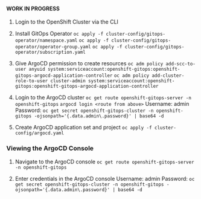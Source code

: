 
#### WORK IN PROGRESS ####

1. Login to the OpenShift Cluster via the CLI

2. Install GitOps Operator
    ```oc apply -f cluster-config/gitops-operator/namespace.yaml```
    ```oc apply -f cluster-config/gitops-operator/operator-group.yaml```
    ```oc apply -f cluster-config/gitops-operator/subscription.yaml```

3. Give ArgoCD permission to create resources
    ```oc adm policy add-scc-to-user anyuid system:serviceaccount:openshift-gitops:openshift-gitops-argocd-application-controller```
    ```oc adm policy add-cluster-role-to-user cluster-admin system:serviceaccount:openshift-gitops:openshift-gitops-argocd-application-controller```

4. Login to the ArgoCD cluster
    ```oc get route openshift-gitops-server -n openshift-gitops```
    ```argocd login <route from above>```
    Username: admin
    Password: ```oc get secret openshift-gitops-cluster -n openshift-gitops -ojsonpath='{.data.admin\.password}' | base64 -d```    

5. Create ArgoCD application set and project
    ```oc apply -f cluster-config/argocd.yaml```


### Viewing the ArgoCD Console ###

1. Navigate to the ArgoCD console
    ```oc get route openshift-gitops-server -n openshift-gitops```

2. Enter credentials in the ArgoCD console
    Username: admin
    Password: ```oc get secret openshift-gitops-cluster -n openshift-gitops -ojsonpath='{.data.admin\.password}' | base64 -d```